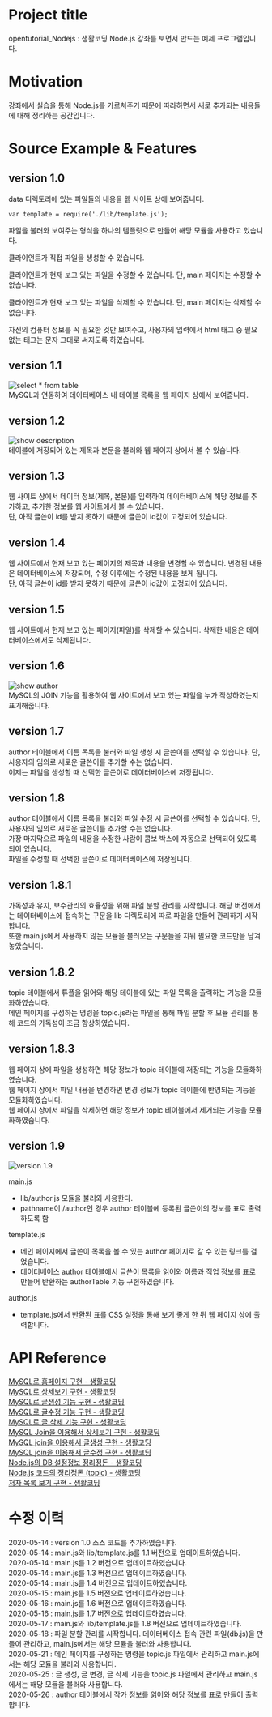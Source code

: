 # Project title
  
opentutorial_Nodejs : 생활코딩 Node.js 강좌를 보면서 만드는 예제 프로그램입니다.  
  
# Motivation
  
강좌에서 실습을 통해 Node.js를 가르쳐주기 때문에 따라하면서 새로 추가되는 내용들에 대해 정리하는 공간입니다.  
  
# Source Example & Features
  
## version 1.0
  
data 디렉토리에 있는 파일들의 내용을 웹 사이트 상에 보여줍니다.  
  
	var template = require('./lib/template.js');
  
파일을 불러와 보여주는 형식을 하나의 템플릿으로 만들어 해당 모듈을 사용하고 있습니다.  
  
클라이언트가 직접 파일을 생성할 수 있습니다.  
  
클라이언트가 현재 보고 있는 파일을 수정할 수 있습니다. 단, main 페이지는 수정할 수 없습니다.  
  
클라이언트가 현재 보고 있는 파일을 삭제할 수 있습니다. 단, main 페이지는 삭제할 수 없습니다.  
  
자신의 컴퓨터 정보를 꼭 필요한 것만 보여주고, 사용자의 입력에서 html 태그 중 필요 없는 태그는 문자 그대로 써지도록 하였습니다.  
  
## version 1.1
  
![select * from table](https://user-images.githubusercontent.com/51042546/81892159-55ef0a80-95e5-11ea-8ec7-6a05be6ccb7b.png)  
MySQL과 연동하여 데이터베이스 내 테이블 목록을 웹 페이지 상에서 보여줍니다.  
  
## version 1.2
  
![show description](https://user-images.githubusercontent.com/51042546/81895534-62776100-95ed-11ea-8109-0f621fd29ffe.png)  
테이블에 저장되어 있는 제목과 본문을 불러와 웹 페이지 상에서 볼 수 있습니다.  
  
## version 1.3
  
웹 사이트 상에서 데이터 정보(제목, 본문)를 입력하여 데이터베이스에 해당 정보를 추가하고, 추가한 정보를 웹 사이트에서 볼 수 있습니다.  
단, 아직 글쓴이 id를 받지 못하기 때문에 글쓴이 id값이 고정되어 있습니다.  
  
## version 1.4
  
웹 사이트에서 현재 보고 있는 페이지의 제목과 내용을 변경할 수 있습니다. 변경된 내용은 데이터베이스에 저장되며, 수정 이후에는 수정된 내용을 보게 됩니다.  
단, 아직 글쓴이 id를 받지 못하기 때문에 글쓴이 id값이 고정되어 있습니다.  
  
## version 1.5
  
웹 사이트에서 현재 보고 있는 페이지(파일)를 삭제할 수 있습니다. 삭제한 내용은 데이터베이스에서도 삭제됩니다.  
  
## version 1.6
  
![show author](https://user-images.githubusercontent.com/51042546/82114912-7ad8ae80-979a-11ea-9aad-86cc5611ef7c.png)  
MySQL의 JOIN 기능을 활용하여 웹 사이트에서 보고 있는 파일을 누가 작성하였는지 표기해줍니다.  
  
## version 1.7
  
author 테이블에서 이름 목록을 불러와 파일 생성 시 글쓴이를 선택할 수 있습니다. 단, 사용자의 임의로 새로운 글쓴이를 추가할 수는 없습니다.  
이제는 파일을 생성할 때 선택한 글쓴이로 데이터베이스에 저장됩니다.  
  
## version 1.8
  
author 테이블에서 이름 목록을 불러와 파일 수정 시 글쓴이를 선택할 수 있습니다. 단, 사용자의 임의로 새로운 글쓴이를 추가할 수는 없습니다.  
가장 마지막으로 파일의 내용을 수정한 사람이 콤보 박스에 자동으로 선택되어 있도록 되어 있습니다.  
파일을 수정할 때 선택한 글쓴이로 데이터베이스에 저장됩니다.  
  
## version 1.8.1
  
가독성과 유지, 보수관리의 효율성을 위해 파일 분할 관리를 시작합니다. 해당 버전에서는 데이터베이스에 접속하는 구문을 lib 디렉토리에 따로 파일을 만들어 관리하기 시작합니다.  
또한 main.js에서 사용하지 않는 모듈을 불러오는 구문들을 지워 필요한 코드만을 남겨놓았습니다.  
  
## version 1.8.2
  
topic 테이블에서 튜플을 읽어와 해당 테이블에 있는 파일 목록을 출력하는 기능을 모듈화하였습니다.  
메인 페이지를 구성하는 명령을 topic.js라는 파일을 통해 파일 분할 후 모듈 관리를 통해 코드의 가독성이 조금 향상하였습니다.  
  
## version 1.8.3
  
웹 페이지 상에 파일을 생성하면 해당 정보가 topic 테이블에 저장되는 기능을 모듈화하였습니다.  
웹 페이지 상에서 파일 내용을 변경하면 변경 정보가 topic 테이블에 반영되는 기능을 모듈화하였습니다.  
웹 페이지 상에서 파일을 삭제하면 해당 정보가 topic 테이블에서 제거되는 기능을 모듈화하였습니다.  
  
## version 1.9
  
![version 1.9](https://user-images.githubusercontent.com/51042546/82850475-8153ec80-9f37-11ea-848c-bf78d40add5d.JPG)  
  
main.js  
- lib/author.js 모듈을 불러와 사용한다.  
- pathname이 /author인 경우 author 테이블에 등록된 글쓴이의 정보를 표로 출력하도록 함  
  
template.js  
- 메인 페이지에서 글쓴이 목록을 볼 수 있는 author 페이지로 갈 수 있는 링크를 걸었습니다.  
- 데이터베이스 author 테이블에서 글쓴이 목록을 읽어와 이름과 직업 정보를 표로 만들어 반환하는 authorTable 기능 구현하였습니다.  
  
author.js  
- template.js에서 반환된 표를 CSS 설정을 통해 보기 좋게 한 뒤 웹 페이지 상에 출력합니다.  
  
# API Reference
  
<a href = "https://opentutorials.org/course/3347/21186" target = "_blank">MySQL로 홈페이지 구현 - 생활코딩</a>  
<a href = "https://opentutorials.org/course/3347/21187" target = "_blank">MySQL로 상세보기 구현 - 생활코딩</a>  
<a href = "https://opentutorials.org/course/3347/21188" target = "_blank">MySQL로 글생성 기능 구현 - 생활코딩</a>  
<a href = "https://opentutorials.org/course/3347/21189" target = "_blank">MySQL로 글수정 기능 구현 - 생활코딩</a>  
<a href = "https://opentutorials.org/course/3347/21190" target = "_blank">MySQL로 글 삭제 기능 구현 - 생활코딩</a>  
<a href = "https://opentutorials.org/course/3347/21191" target = "_blank">MySQL Join을 이용해서 상세보기 구현 - 생활코딩</a>  
<a href = "https://opentutorials.org/course/3347/21192" target = "_blank">MySQL join을 이용해서 글생성 구현 - 생활코딩</a>  
<a href = "https://opentutorials.org/course/3347/21193" target = "_blank">MySQL join을 이용해서 글수정 구현 - 생활코딩</a>  
<a href = "https://opentutorials.org/course/3347/21195" target = "_blank">Node.js의 DB 설정정보 정리정돈 - 생활코딩</a>  
<a href = "https://opentutorials.org/course/3347/21196" target = "_blank">Node.js 코드의 정리정돈 (topic) - 생활코딩</a>  
<a href = "https://opentutorials.org/course/3347/21202" target = "_blank">저자 목록 보기 구현 - 생활코딩</a>  
  
# 수정 이력
  
2020-05-14 : version 1.0 소스 코드를 추가하였습니다.  
2020-05-14 : main.js와 lib/template.js를 1.1 버전으로 업데이트하였습니다.  
2020-05-14 : main.js를 1.2 버전으로 업데이트하였습니다.  
2020-05-14 : main.js를 1.3 버전으로 업데이트하였습니다.  
2020-05-14 : main.js를 1.4 버전으로 업데이트하였습니다.  
2020-05-15 : main.js를 1.5 버전으로 업데이트하였습니다.  
2020-05-16 : main.js를 1.6 버전으로 업데이트하였습니다.  
2020-05-16 : main.js를 1.7 버전으로 업데이트하였습니다.  
2020-05-17 : main.js와 lib/template.js를 1.8 버전으로 업데이트하였습니다.  
2020-05-18 : 파일 분할 관리를 시작합니다. 데이터베이스 접속 관련 파일(db.js)을 만들어 관리하고, main.js에서는 해당 모듈을 불러와 사용합니다.   
2020-05-21 : 메인 페이지를 구성하는 명령을 topic.js 파일에서 관리하고 main.js에서는 해당 모듈을 불러와 사용합니다.  
2020-05-25 : 글 생성, 글 변경, 글 삭제 기능을 topic.js 파일에서 관리하고 main.js에서는 해당 모듈을 불러와 사용합니다.  
2020-05-26 : author 테이블에서 작가 정보를 읽어와 해당 정보를 표로 만들어 출력합니다.  
